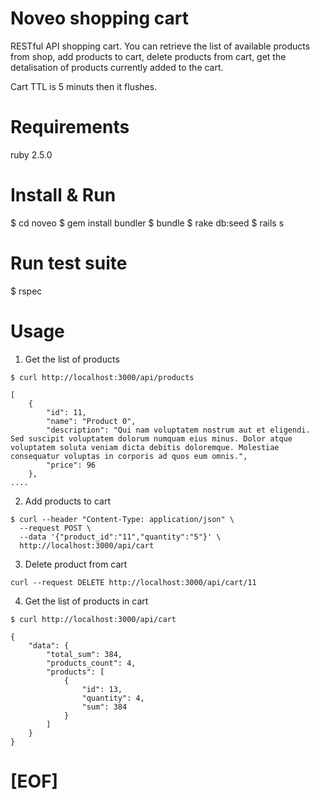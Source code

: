 # Noveo shopping cart

RESTful API shopping cart. You can retrieve the list of available products from shop, add products to cart, delete products from cart, get the detalisation of products currently added to the cart.

Cart TTL is 5 minuts then it flushes.

# Requirements

ruby 2.5.0

# Install & Run

$ cd noveo
$ gem install bundler
$ bundle
$ rake db:seed
$ rails s

# Run test suite

$ rspec

# Usage

1) Get the list of products

```
$ curl http://localhost:3000/api/products

[
    {
        "id": 11,
        "name": "Product 0",
        "description": "Qui nam voluptatem nostrum aut et eligendi. Sed suscipit voluptatem dolorum numquam eius minus. Dolor atque voluptatem soluta veniam dicta debitis doloremque. Molestiae consequatur voluptas in corporis ad quos eum omnis.",
        "price": 96
    },
....
```

2) Add products to cart

```
$ curl --header "Content-Type: application/json" \
  --request POST \
  --data '{"product_id":"11","quantity":"5"}' \
  http://localhost:3000/api/cart
```

3) Delete product from cart

```
curl --request DELETE http://localhost:3000/api/cart/11
```

4) Get the list of products in cart

```
$ curl http://localhost:3000/api/cart

{
    "data": {
        "total_sum": 384,
        "products_count": 4,
        "products": [
            {
                "id": 13,
                "quantity": 4,
                "sum": 384
            }
        ]
    }
}
```

# [EOF]